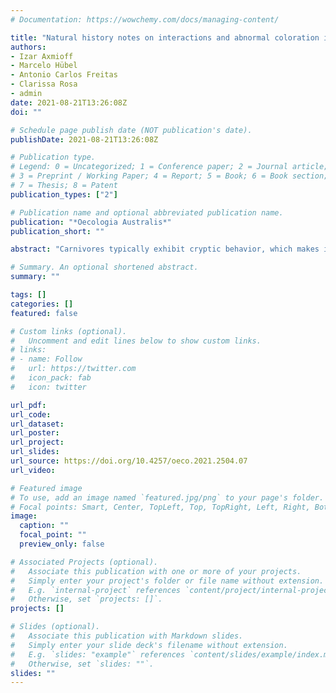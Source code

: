 ```yaml
---
# Documentation: https://wowchemy.com/docs/managing-content/

title: "Natural history notes on interactions and abnormal coloration in carnivores in the araucaria forest, southern Brazil"
authors:
- Izar Axmioff
- Marcelo Hübel
- Antonio Carlos Freitas
- Clarissa Rosa
- admin
date: 2021-08-21T13:26:08Z
doi: ""

# Schedule page publish date (NOT publication's date).
publishDate: 2021-08-21T13:26:08Z

# Publication type.
# Legend: 0 = Uncategorized; 1 = Conference paper; 2 = Journal article;
# 3 = Preprint / Working Paper; 4 = Report; 5 = Book; 6 = Book section;
# 7 = Thesis; 8 = Patent
publication_types: ["2"]

# Publication name and optional abbreviated publication name.
publication: "*Oecologia Australis*"
publication_short: ""

abstract: "Carnivores typically exhibit cryptic behavior, which makes it difficult to study the ecology of species in this group. Camera trap bycatch can be a valuable source of important opportunistic records. In this short communication, we present rare records of carnivores in southern Brazil. The first record was of a tayra (Mustelidae) with anomalous coloration known as leucism. Other records were of a possible attempted predation event by two free-ranging dogs on lowland tapir (Perissodactyla, Tapiridae), athreatened species. Our remaining notable records consisted of intra and interspecific interactions of endangered felids (puma, ocelot and southern tiger cat)."

# Summary. An optional shortened abstract.
summary: ""

tags: []
categories: []
featured: false

# Custom links (optional).
#   Uncomment and edit lines below to show custom links.
# links:
# - name: Follow
#   url: https://twitter.com
#   icon_pack: fab
#   icon: twitter

url_pdf:
url_code:
url_dataset:
url_poster:
url_project:
url_slides:
url_source: https://doi.org/10.4257/oeco.2021.2504.07
url_video:

# Featured image
# To use, add an image named `featured.jpg/png` to your page's folder. 
# Focal points: Smart, Center, TopLeft, Top, TopRight, Left, Right, BottomLeft, Bottom, BottomRight.
image:
  caption: ""
  focal_point: ""
  preview_only: false

# Associated Projects (optional).
#   Associate this publication with one or more of your projects.
#   Simply enter your project's folder or file name without extension.
#   E.g. `internal-project` references `content/project/internal-project/index.md`.
#   Otherwise, set `projects: []`.
projects: []

# Slides (optional).
#   Associate this publication with Markdown slides.
#   Simply enter your slide deck's filename without extension.
#   E.g. `slides: "example"` references `content/slides/example/index.md`.
#   Otherwise, set `slides: ""`.
slides: ""
---
```

